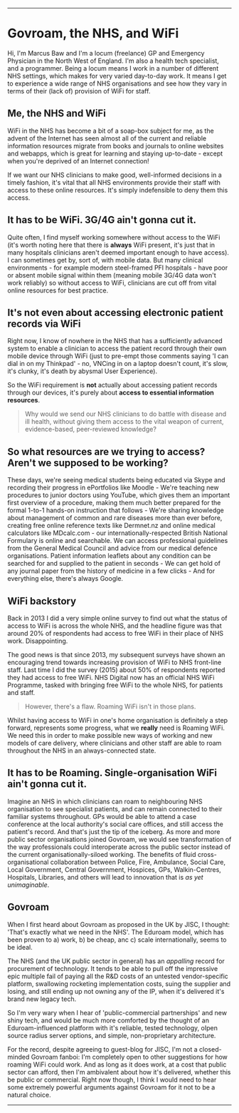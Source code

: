 ------

# Govroam, the NHS, and WiFi

Hi, I'm Marcus Baw and I'm a locum (freelance) GP and Emergency Physician in the North West of England. I'm also a health tech specialist, and a programmer. Being a locum means I work in a number of different NHS settings, which makes for very varied day-to-day work. It means I get to experience a wide range of NHS organisations and see how they vary in terms of their (lack of) provision of WiFi for staff.

## Me, the NHS and WiFi
WiFi in the NHS has become a bit of a soap-box subject for me, as the advent of the Internet has seen almost all of the current and reliable information resources migrate from books and journals to online websites and webapps, which is great for learning and staying up-to-date - except when you're deprived of an Internet connection!

If we want our NHS clinicians to make good, well-informed decisions in a timely fashion, it's vital that all NHS environments provide their staff with access to these online resources. It's simply indefensible to deny them this access.

## It has to be WiFi. 3G/4G ain't gonna cut it.
Quite often, I find myself working somewhere without access to the WiFi (it's worth noting here that there is **always** WiFi present, it's just that in many hospitals clinicians aren't deemed important enough to have access). I can sometimes get by, sort of, with mobile data. But many clinical environments - for example modern steel-framed PFI hospitals - have poor or absent mobile signal within them (meaning mobile 3G/4G data won't work reliably) so without access to WiFi, clinicians are cut off from vital online resources for best practice.

## It's not even about accessing electronic patient records via WiFi
Right now, I know of nowhere in the NHS that has a sufficiently advanced system to enable a clinician to access the patient record through their own mobile device through WiFi (just to pre-empt those comments saying 'I can dial in on my Thinkpad' - no, VNCing in on a laptop doesn't count, it's slow, it's clunky, it's death by abysmal User Experience).

So the WiFi requirement is **not** actually about accessing patient records through our devices, it's purely about **access to essential information resources**. 

> Why would we send our NHS clinicians to do battle with disease and ill health, without giving them access to the vital weapon of current, evidence-based, peer-reviewed knowledge?

## So what resources are we trying to access? Aren't we supposed to be working?
These days, we're seeing medical students being educated via Skype and recording their progress in ePortfolios like Moodle - We're teaching new procedures to junior doctors using YouTube, which gives them an important first overview of a procedure, making them much better prepared for the formal 1-to-1 hands-on instruction that follows - We're sharing knowledge about management of common and rare diseases more than ever before, creating free online reference texts like Dermnet.nz and online medical calculators like MDcalc.com - our internationally-respected British National Formulary is online and searchable. We can access professional guidelines from the General Medical Council and advice from our medical defence organisations. Patient information leaflets about any condition can be searched for and supplied to the patient in seconds - We can get hold of any journal paper from the history of medicine in a few clicks - And for everything else, there's always Google.

## WiFi backstory
Back in 2013 I did a very simple online survey to find out what the status of access to WiFi is across the whole NHS, and the headline figure was that around 20% of respondents had access to free WiFi in their place of NHS work. Disappointing.

The good news is that since 2013, my subsequent surveys have shown an encouraging trend towards increasing provision of WiFi to NHS front-line staff. Last time I did the survey (2015) about 50% of respondents reported they had access to free WiFi. NHS Digital now has an official NHS WiFi Programme, tasked with bringing free WiFi to the whole NHS, for patients and staff.

> However, there's a flaw. Roaming WiFi isn't in those plans.
 
Whilst having access to WiFi in one's home organisation is definitely a step forward, represents some progress, what we **really** need is Roaming WiFi. We need this in order to make possible new ways of working and new models of care delivery, where clinicians and other staff are able to roam throughout the NHS in an always-connected state.

## It has to be Roaming. Single-organisation WiFi ain't gonna cut it.
Imagine an NHS in which clinicians can roam to neighbouring NHS organisation to see specialist patients, and can remain connected to their familiar systems throughout. GPs would be able to attend a case conference at the local authority's social care offices, and still access the patient's record. And that's just the tip of the iceberg. As more and more public sector organisations joined Govroam, we would see transformation of the way professionals could interoperate across the public sector instead of the current organisationally-siloed working. The benefits of fluid cross-organisational collaboration between Police, Fire, Ambulance, Social Care, Local Government, Central Government, Hospices, GPs, Walkin-Centres, Hospitals, Libraries, and others will lead to innovation that is *as yet unimaginable*.

## Govroam
When I first heard about Govroam as proposed in the UK by JISC, I thought: 'That's exactly what we need in the NHS'. The Eduroam model, which has been proven to a) work, b) be cheap, anc c) scale internationally, seems to be ideal.

The NHS (and the UK public sector in general) has an *appalling* record for procurement of technology. It tends to be able to pull off the impressive epic multiple fail of paying all the R&D costs of an untested vendor-specific platform, swallowing rocketing implementation costs, suing the supplier and losing, and still ending up not owning any of the IP, when it's delivered it's brand new legacy tech.

So I'm very wary when I hear of 'public-commercial partnerships' and new shiny tech, and would be much more comforted by the thought of an Eduroam-influenced platform with it's reliable, tested technology, oIpen source radius server options, and simple, non-proprietary architecture.

For the record, despite agreeing to guest-blog for JISC, I'm not a closed-minded Govroam fanboi: I'm completely open to other suggestions for how roaming WiFi could work. And as long as it does work, at a cost that public sector can afford, then I'm ambivalent about how it's delivered, whether this be public or commercial. Right now though, I think I would need to hear some extremely powerful arguments against Govroam for it not to be a natural choice.

------